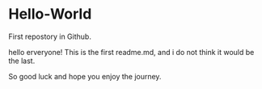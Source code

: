 # Hello-World
First repostory in Github.

hello erveryone!
This is the first readme.md, and i do not think it would be the last.

So good luck and hope you enjoy the journey.
